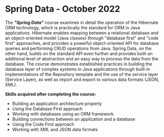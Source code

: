 # Spring Data - October 2022

The **_"Spring Data"_** course examines in detail the operation of the Hibernate ORM technology, which is practically the standard for ORM in Java applications. Hibernate enables mapping between a relational database and an object-oriented model (Java classes) through "database first" and "code first" approaches, and provides a powerful object-oriented API for database queries and performing CRUD operations from Java. Spring Data, on the other hand, builds on the standard API even further and provides both an additional level of abstraction and an easy way to process the data from the database. The course demonstrates established practices in building the database layer of complex systems in Java applications through built-in implementations of the Repository template and the use of the service layer (Service Layer), as well as import and export to various data formats (JSON, XML).

**Skills acquired after completing the course:**

- Building an application architecture properly
- Using the Database First approach
- Working with databases using an ORM framework
- Building connections between an application and a database
- Using the Code First approach
- Working with XML and JSON data formats